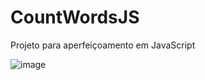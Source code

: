 # CountWordsJS
Projeto para aperfeiçoamento em JavaScript


![image](https://user-images.githubusercontent.com/86863914/204154157-1a50f691-1613-40ed-be66-5e12f9b37e78.png)
